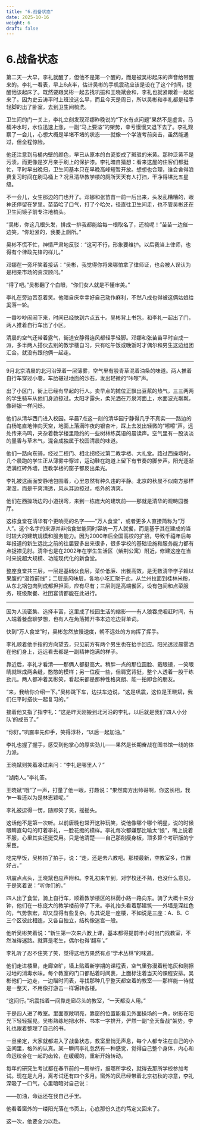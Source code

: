 ```yaml
---
title: "6.战备状态"
date: 2025-10-16
weight: 6
draft: false
---
```



# 6.战备状态

​​第二天一大早，李礼就醒了，但他不是第一个醒的，而是被吴彬起床的声音给带醒来的。李礼一看表，早上6点半，估计吴彬的手机震动应该是设在了这个时间，提醒他该起床了。既然要跟吴彬一起去找巩振和王晓斌会和，李礼也就紧跟着一起起来了。因为史云涛平时上班没这么早，而且今天是周日，所以吴彬和李礼都是轻手轻脚的出了卧室，去到卫生间梳洗。

卫生间的门一关上，李礼立刻发现邓娜昨晚说的“下水有点问题”果然不是虚言。马桶冲水时，水位迅速上涨，一副“马上要溢”的架势，幸亏慢慢又退下去了。李礼观察了一会儿，心想大概是半堵不堵的状态——就像一个学渣考前突击，虽然能通过，但全程惊险。

他还注意到马桶内壁的颜色，早已从原本的白瓷变成了斑驳的米黄。那种泛黄不是污渍，而更像是岁月亲手刷上的保护漆。李礼暗自猜想：看来这屋的住客们都挺忙，平时早出晚归，卫生间基本只在早晚高峰短暂开放。想想也合理，谁会舍得浪费复习时间在刷马桶上？况且清华教学楼的厕所天天有人打扫，干净得堪比五星级。

不一会儿，女生那边的门也开了。邓娜和张苗苗一前一后出来，头发乱糟糟的，眼神还停留在梦里。苗苗哈了口气，打了个哈欠，径直往卫生间走，也不管吴彬还在卫生间镜子前专注地梳头。

“吴彬，你这几根头发，排成一排我都能给每一根取名了，还梳呢！”苗苗一边催一边笑，“你赶紧的，我要上厕所。”

吴彬不慌不忙，神情严肃地反驳：“这可不行，形象要维护。以后我当上律师，也得有个律政先锋的样儿。”

邓娜在一旁坏笑着接话：“吴彬，我觉得你将来哪怕拿了律师证，也会被人误认为是相亲市场的资深顾问。”

“得了吧。”吴彬翻了个白眼，“你们女人就是不懂审美。”

李礼在旁边苦忍着笑。他暗自庆幸幸好自己动作麻利，不然八成也得被这俩姑娘给奚落一轮。

一番吵吵闹闹下来，时间已经快到六点五十。吴彬背上书包，和李礼一起出了门，两人推着自行车出了小区。

清晨的空气还带着露气，街道安静得连风都轻手轻脚。邓娜和张苗苗平时自成一派，多半两人搭伙去别的教学楼自习，只有吃午饭或晚饭时才偶尔和男生这边组团汇合。就没有跟他俩一起走。

---

9月北京清晨的北河沿笼着一层薄雾，空气里有股青草混着油条的味道。两人推着自行车穿过小巷，车胎碾过地面的沙石，发出轻微的“咔嚓”声。

出了小区门，街上已经有早起的行人。卖早点的摊位正飘出豆浆的热气，三三两两的学生骑车从他们身边掠过。太阳才露头，柔光洒在万泉河面上，水面波光粼粼，像碎银一样闪烁。

他们从清华西门进入校园。早晨7点这一刻的清华园宁静得几乎不真实——路边的白杨笔直地伸向天空，地面上落满昨夜的银杏叶，踩上去发出轻微的“嚓嚓”声。远处传来鸟鸣，夹杂着教学楼里隐约的一些树林练英语的晨读声。空气里有一股淡淡的墨香与草木气，混合成独属于校园清晨的味道。

他们一路向东骑，经过二校门、相北拐经过第二教学楼、大礼堂。路过西操场时，几个晨跑的学生正从薄雾中穿过，运动鞋在跑道上留下有节奏的脚步声。阳光逐渐洒满红砖外墙，连教学楼的窗子都反出柔光。

李礼被这画面安静地包围着，心里忽然有种久违的平静。北京的秋晨不似南方那样潮湿，而是干爽清透，风从耳边掠过，格外的清爽。

他们在西操场边的小道拐弯，来到一栋庞大的建筑前——那就是清华的观畴园餐厅。

这栋食堂在清华有个更响亮的名字——“万人食堂”，或者更多人直接简称为“万人”。这个名字的来源并非指食堂能同时容纳一万人就餐，而是基于其在建成的当时较大的建筑规模和服务能力。因为2000年后全国高校的扩招，导致千禧年后每年报道的新生远比之前的往届要多出来很多，很多学校的基础设施和服务能力都有点捉襟见肘。清华也是在2002年在学生生活区（紫荆公寓）附近，修建这座在当时来说超大规模、功能现代化的新食堂。

整座食堂共三层。一层是基础伙食层，菜价低廉、出餐高效，是无数清华学子赖以果腹的“温饱前线”；二层是风味层，各地小吃汇聚于此，从兰州拉面到桂林米粉，从东北锅包肉到成都担担面，应有尽有；三层则是高端餐区，设有包间和点菜服务，班级聚餐、社团宴请都能在此进行。

---

因为人流密集、选择丰富，这里成了校园生活的缩影——有人狼吞虎咽赶时间，有人端着餐盘聊梦想，也有人在角落摊开书本边吃边背单词。

快到“万人食堂”时，吴彬忽然放慢速度，朝不远处的方向挥了挥手。

李礼顺着他手指的方向望去，只见前方有两个男生也在抬手回应。阳光透过晨雾洒在他们身上，远远看去都是一副精神饱满的样子。

靠近后，李礼才看清——那俩人都挺高大。稍胖一点的那位圆脸、戴眼镜，一笑眼睛就眯成两条缝，憨憨的模样；另一位瘦一些，但肩宽背挺，整个人透着一股干练劲儿。两人都冲着吴彬笑，看起来都是那种性格爽朗、能一拍即合的朋友。

“来，我给你介绍一下。”吴彬跳下车，边扶车边说，“这是巩震，这位是王晓斌，我们仨平时搭伙一起复习的。”

接着他又指了指李礼：“这是昨天刚搬到北河沿的李礼，以后就是我们‘四人小分队’的成员了。”

“你好。”巩震率先伸手，笑得淳朴，“以后一起加油。”

李礼也握了握手，感受到他掌心的厚实劲儿——果然是长期奋战在图书馆一线的体力派。

王晓斌则笑着凑过来问：“李礼是哪里人？”

“湖南人。”李礼答。

王晓斌“哦”了一声，打量了他一眼，打趣说：“果然南方出帅哥啊，你这长相，我乍一看还以为是林志颖呢。”

李礼被逗得一愣，随即笑了笑，摇摇头。

这话他不是第一次听。以前唐晚也常开这种玩笑，说他像哪个哪个明星，说的时候眼睛直勾勾的盯着李礼，一脸花痴的模样。李礼每次都嫌那比喻太“娘”，嘴上说着不服，心里其实还挺受用。只是他清楚——自己那削瘦身板，顶多算个考研版的宁采臣。

吃完早饭，吴彬拍了拍手，说：“走，还是去六教吧。那楼最新，空教室多，位置好占。”

巩震点点头，王晓斌也应声附和。李礼初来乍到，对学校还不熟，也没什么意见，于是笑着说：“听你们的。”

四人出了食堂，骑上自行车，顺着教学楼区的林荫小路一路向东。骑了大概十来分钟，他们在一栋庞大的教学楼前停了下来。李礼抬头看着那建筑——外墙是深红色的，气势恢宏，却又显得有些复杂。与其说是一座楼，不如说是三座：A、B、C三个区彼此相连，又各自独立，结构像迷宫一般。

他听吴彬笑着说：“新生第一次来六教上课，基本都得提前半小时出门找教室，不然准得迷路。就算是老生，偶尔也得‘翻车’。”

李礼听了忍不住笑了笑，觉得这地方果然有点“学术丛林”的味道。

他们走进楼里，走廊空旷，墙上贴着新学期的课程表，空气里弥漫着粉笔灰和刚擦过地的消毒水味。每个教室的门口都贴着时间表，上面标注着当天的课程安排。吴彬他们一边走，一边瞄时间表，寻找那种几乎整天都空着的教室——那样能一待就是一整天，不用像打游击一样辗转各楼。

“这间行。”巩震指着一间靠走廊尽头的教室，“一天都没人用。”

于是四人进了教室。里面宽敞明亮，靠窗的位置能看见外面操场的一角，树影在阳光下轻轻摇晃。吴彬熟练地把水杯、书本一字排开，俨然一副“全天备战”架势。李礼也跟着整理了自己的书。

一旦坐定，大家就都进入了战备状态，教室里悄无声息，每个人都专注在自己的小空间里，格外的认真。某一瞬间李礼忽然有一种感觉，觉得自己整个身体，内心和命运绞合在一起的齿轮，在缓缓的，重新开始转动。

每年的研究生考试都在春节前的一周举行，报哪所学校，就得去那所学校参加考试。现在是九月，离考试还有四个多月。窗外的风已经带着北京初秋的凉意，李礼深吸了一口气，心里暗暗对自己说：

——加油，命运还在我自己手里。

他看着窗外的一缕阳光落在书页上，心底那份久违的笃定又回来了。

这一次，他要全力以赴。
